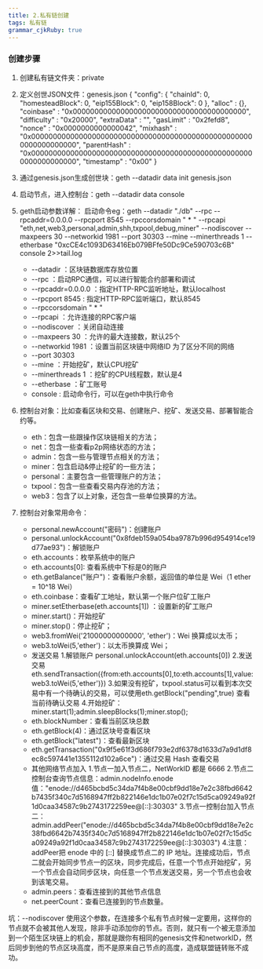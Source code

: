 ```yaml
---
title: 2.私有链创建 
tags: 私有链
grammar_cjkRuby: true
---
```



### 创建步骤
1. 创建私有链文件夹：private
2. 定义创世JSON文件：genesis.json
{
  "config": {
        "chainId": 0,
        "homesteadBlock": 0,
        "eip155Block": 0,
        "eip158Block": 0
    },
  "alloc"      : {},
  "coinbase"   : "0x0000000000000000000000000000000000000000",
  "difficulty" : "0x20000",
  "extraData"  : "",
  "gasLimit"   : "0x2fefd8",
  "nonce"      : "0x0000000000000042",
  "mixhash"    : "0x0000000000000000000000000000000000000000000000000000000000000000",
  "parentHash" : "0x0000000000000000000000000000000000000000000000000000000000000000",
  "timestamp"  : "0x00"
}

3. 通过genesis.json生成创世块：geth --datadir data init genesis.json
4. 启动节点，进入控制台：geth --datadir data console
5. geth启动参数详解：
启动命令eg：geth --datadir "./db" --rpc --rpcaddr=0.0.0.0 --rpcport 8545 --rpccorsdomain " * " --rpcapi "eth,net,web3,personal,admin,shh,txpool,debug,miner" --nodiscover --maxpeers 30 --networkid 1981 --port 30303 --mine --minerthreads 1 --etherbase "0xcCE4c1093D63416Eb079BFfe50Dc9Ce590703c6B" console 2>>tail.log
    - --datadir ：区块链数据库存放位置
    - --rpc ：启动RPC通信，可以进行智能合约部署和调试
    - --rpcaddr=0.0.0.0 ：指定HTTP-RPC监听地址，默认localhost
    - --rpcport 8545 : 指定HTTP-RPC监听端口，默认8545
    - --rpccorsdomain " * "
    - --rpcapi ：允许连接的RPC客户端
    - --nodiscover ：关闭自动连接
    - --maxpeers 30 ：允许的最大连接数，默认25个
    - --networkid 1981 ：设置当前区块链中网络ID 为了区分不同的网络
    - --port 30303 
    - --mine ：开始挖矿，默认CPU挖矿
    - --minerthreads 1 ：挖矿的CPU线程数，默认是4
    - --etherbase ：矿工账号
    - console : 启动命令行，可以在geth中执行命令
6. 	控制台对象：比如查看区块和交易、创建账户、挖矿、发送交易、部署智能合约等。
    - eth：包含一些跟操作区块链相关的方法；
    - net：包含一些查看p2p网络状态的方法；
    - admin：包含一些与管理节点相关的方法；
    - miner：包含启动&停止挖矿的一些方法；
    - personal：主要包含一些管理账户的方法；
    - txpool：包含一些查看交易内存池的方法；
    - web3：包含了以上对象，还包含一些单位换算的方法。
 7. 控制台对象常用命令：
    - personal.newAccount("密码")：创建账户
    - personal.unlockAccount("0x8fdeb159a054ba9787b996d954914ce19d77ae93")：解锁账户
    - eth.accounts：枚举系统中的账户
    - eth.accounts[0]: 查看系统中下标是0的账户 
    - eth.getBalance("账户")：查看账户余额，返回值的单位是 Wei（1 ether = 10^18 Wei）
    - eth.coinbase：查看矿工地址，默认第一个账户位矿工账户
    - miner.setEtherbase(eth.accounts[1]) ：设置新的矿工账户
    - miner.start()：开始挖矿
    - miner.stop()：停止挖矿；
    - web3.fromWei('21000000000000', 'ether')：Wei 换算成以太币；
    - web3.toWei(5,'ether')：以太币换算成 Wei；
    - 发送交易
      1.解锁账户 personal.unlockAccount(eth.accounts[0])
      2.发送交易 eth.sendTransaction({from:eth.accounts[0],to:eth.accounts[1],value:web3.toWei(5,'ether')})
      3.如果没有挖矿，txpool.status可以看到本次交易中有一个待确认的交易，可以使用eth.getBlock("pending",true) 查看当前待确认交易
      4.开始挖矿：miner.start(1);admin.sleepBlocks(1);miner.stop();
    - eth.blockNumber：查看当前区块总数
    - eth.getBlock(4)：通过区块号查看区块
    - eth.getBlock("latest")：查看最新区块
    - eth.getTransaction("0x9f5e61f3d686f793e2df6378d1633d7a9d1df8ec8c597441e1355112d102a6ce")：通过交易 Hash 查看交易
    - 其他网络节点加入 
      1.节点一加入节点二，NetWorkID 都是 6666
	  2.节点二控制台查询节点信息：admin.nodeInfo.enode值："enode://d465bcbd5c34da7f4b8e00cbf9dd18e7e2c38fbd6642b7435f340c7d5168947ff2b822146e1dc1b07e02f7c15d5ca09249a92f1d0caa34587c9b2743172259ee@[::]:30303"
	  3.节点一控制台加入节点二：admin.addPeer("enode://d465bcbd5c34da7f4b8e00cbf9dd18e7e2c38fbd6642b7435f340c7d5168947ff2b822146e1dc1b07e02f7c15d5ca09249a92f1d0caa34587c9b2743172259ee@[::]:30303")
	  4.注意：addPeer把 enode 中的 [::] 替换成节点二的 IP 地址。连接成功后，节点二就会开始同步节点一的区块，同步完成后，任意一个节点开始挖矿，另一个节点会自动同步区块，向任意一个节点发送交易，另一个节点也会收到该笔交易。
	 - admin.peers：查看连接到的其他节点信息
	 - net.peerCount：查看已连接到的节点数量。

坑：--nodiscover 使用这个参数，在连接多个私有节点时候一定要用，这样你的节点就不会被其他人发现，除非手动添加你的节点。否则，就只有一个被无意添加到一个陌生区块链上的机会，那就是跟你有相同的genesis文件和networkID，然后同步到他的节点区块高度，而不是原来自己节点的高度，造成联盟链转账不成功。

